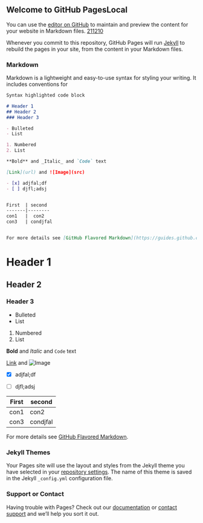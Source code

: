 ## Welcome to GitHub PagesLocal

You can use the [editor on GitHub](https://github.com/internatmc/internatmc.github.io/edit/main/README.md) to maintain and preview the content for your website in Markdown files. [211210](https://internatmc.github.io/211210.md)

Whenever you commit to this repository, GitHub Pages will run [Jekyll](https://jekyllrb.com/) to rebuild the pages in your site, from the content in your Markdown files.

### Markdown

Markdown is a lightweight and easy-to-use syntax for styling your writing. It includes conventions for

```markdown
Syntax highlighted code block

# Header 1
## Header 2
### Header 3

- Bulleted
- List

1. Numbered
2. List

**Bold** and _Italic_ and `Code` text

[Link](url) and ![Image](src)

- [x] adjfal;df
- [ ] djfl;adsj


First  | second
-------|--------
con1   |  con2
con3   | condjfal


For more details see [GitHub Flavored Markdown](https://guides.github.com/features/mastering-markdown/).
```
# Header 1
## Header 2
### Header 3

- Bulleted
- List

1. Numbered
2. List

**Bold** and _Italic_ and `Code` text

[Link](url) and ![Image](src)

- [x] adjfal;df
- [ ] djfl;adsj


First  | second
-------|--------
con1   |  con2
con3   | condjfal


For more details see [GitHub Flavored Markdown](https://guides.github.com/features/mastering-markdown/).

### Jekyll Themes

Your Pages site will use the layout and styles from the Jekyll theme you have selected in your [repository settings](https://github.com/internatmc/internatmc.github.io/settings). The name of this theme is saved in the Jekyll `_config.yml` configuration file.

### Support or Contact

Having trouble with Pages? Check out our [documentation](https://docs.github.com/categories/github-pages-basics/) or [contact support](https://github.com/contact) and we’ll help you sort it out.
